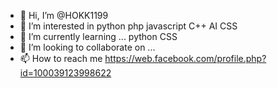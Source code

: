 - 👋 Hi, I’m @HOKK1199
- 👀 I’m interested in python php javascript C++ AI CSS 
- 🌱 I’m currently learning ... python CSS
- 💞️ I’m looking to collaborate on ...
- 📫 How to reach me https://web.facebook.com/profile.php?id=100039123998622

<!---
HOKK1199/HOKK1199 is a ✨ special ✨ repository because its `README.md` (this file) appears on your GitHub profile.
You can click the Preview link to take a look at your changes.
--->
